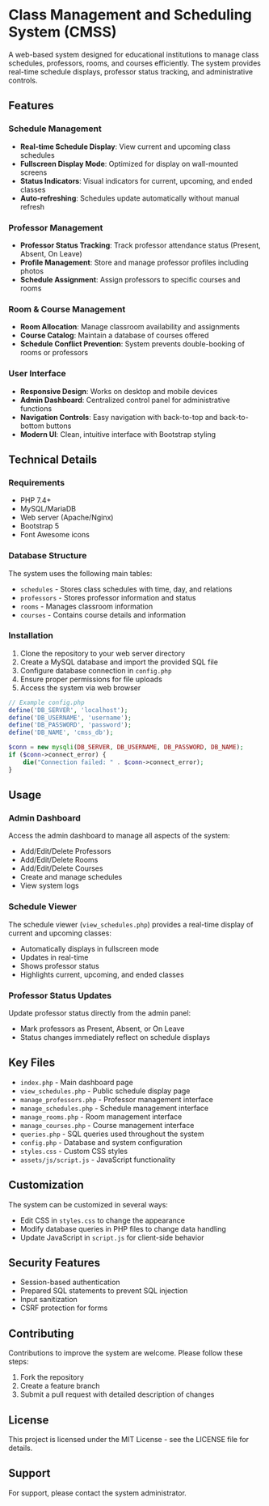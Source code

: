 # Class Management and Scheduling System (CMSS)

A web-based system designed for educational institutions to manage class schedules, professors, rooms, and courses efficiently. The system provides real-time schedule displays, professor status tracking, and administrative controls.

## Features

### Schedule Management
- **Real-time Schedule Display**: View current and upcoming class schedules
- **Fullscreen Display Mode**: Optimized for display on wall-mounted screens
- **Status Indicators**: Visual indicators for current, upcoming, and ended classes
- **Auto-refreshing**: Schedules update automatically without manual refresh

### Professor Management
- **Professor Status Tracking**: Track professor attendance status (Present, Absent, On Leave)
- **Profile Management**: Store and manage professor profiles including photos
- **Schedule Assignment**: Assign professors to specific courses and rooms

### Room & Course Management
- **Room Allocation**: Manage classroom availability and assignments
- **Course Catalog**: Maintain a database of courses offered
- **Schedule Conflict Prevention**: System prevents double-booking of rooms or professors

### User Interface
- **Responsive Design**: Works on desktop and mobile devices
- **Admin Dashboard**: Centralized control panel for administrative functions
- **Navigation Controls**: Easy navigation with back-to-top and back-to-bottom buttons
- **Modern UI**: Clean, intuitive interface with Bootstrap styling

## Technical Details

### Requirements
- PHP 7.4+
- MySQL/MariaDB
- Web server (Apache/Nginx)
- Bootstrap 5
- Font Awesome icons

### Database Structure
The system uses the following main tables:
- `schedules` - Stores class schedules with time, day, and relations
- `professors` - Stores professor information and status
- `rooms` - Manages classroom information
- `courses` - Contains course details and information

### Installation

1. Clone the repository to your web server directory
2. Create a MySQL database and import the provided SQL file
3. Configure database connection in `config.php`
4. Ensure proper permissions for file uploads
5. Access the system via web browser

```php
// Example config.php
define('DB_SERVER', 'localhost');
define('DB_USERNAME', 'username');
define('DB_PASSWORD', 'password');
define('DB_NAME', 'cmss_db');

$conn = new mysqli(DB_SERVER, DB_USERNAME, DB_PASSWORD, DB_NAME);
if ($conn->connect_error) {
    die("Connection failed: " . $conn->connect_error);
}
```

## Usage

### Admin Dashboard
Access the admin dashboard to manage all aspects of the system:
- Add/Edit/Delete Professors
- Add/Edit/Delete Rooms
- Add/Edit/Delete Courses
- Create and manage schedules
- View system logs

### Schedule Viewer
The schedule viewer (`view_schedules.php`) provides a real-time display of current and upcoming classes:
- Automatically displays in fullscreen mode
- Updates in real-time
- Shows professor status
- Highlights current, upcoming, and ended classes

### Professor Status Updates
Update professor status directly from the admin panel:
- Mark professors as Present, Absent, or On Leave
- Status changes immediately reflect on schedule displays

## Key Files

- `index.php` - Main dashboard page
- `view_schedules.php` - Public schedule display page
- `manage_professors.php` - Professor management interface
- `manage_schedules.php` - Schedule management interface
- `manage_rooms.php` - Room management interface
- `manage_courses.php` - Course management interface
- `queries.php` - SQL queries used throughout the system
- `config.php` - Database and system configuration
- `styles.css` - Custom CSS styles
- `assets/js/script.js` - JavaScript functionality

## Customization

The system can be customized in several ways:
- Edit CSS in `styles.css` to change the appearance
- Modify database queries in PHP files to change data handling
- Update JavaScript in `script.js` for client-side behavior

## Security Features

- Session-based authentication
- Prepared SQL statements to prevent SQL injection
- Input sanitization
- CSRF protection for forms

## Contributing

Contributions to improve the system are welcome. Please follow these steps:
1. Fork the repository
2. Create a feature branch
3. Submit a pull request with detailed description of changes

## License

This project is licensed under the MIT License - see the LICENSE file for details.

## Support

For support, please contact the system administrator.